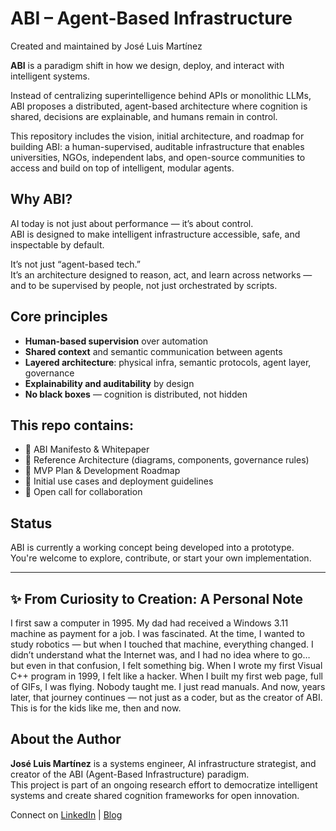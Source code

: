 # ABI – Agent-Based Infrastructure
Created and maintained by José Luis Martínez

**ABI** is a paradigm shift in how we design, deploy, and interact with intelligent systems.

Instead of centralizing superintelligence behind APIs or monolithic LLMs, ABI proposes a distributed, agent-based architecture where cognition is shared, decisions are explainable, and humans remain in control.

This repository includes the vision, initial architecture, and roadmap for building ABI: a human-supervised, auditable infrastructure that enables universities, NGOs, independent labs, and open-source communities to access and build on top of intelligent, modular agents.

## Why ABI?

AI today is not just about performance — it’s about control.  
ABI is designed to make intelligent infrastructure accessible, safe, and inspectable by default.

It’s not just “agent-based tech.”  
It’s an architecture designed to reason, act, and learn across networks — and to be supervised by people, not just orchestrated by scripts.

## Core principles

- **Human-based supervision** over automation
- **Shared context** and semantic communication between agents
- **Layered architecture**: physical infra, semantic protocols, agent layer, governance
- **Explainability and auditability** by design
- **No black boxes** — cognition is distributed, not hidden

## This repo contains:

- 📄 ABI Manifesto & Whitepaper  
- 🧠 Reference Architecture (diagrams, components, governance rules)  
- 🚀 MVP Plan & Development Roadmap  
- 🧪 Initial use cases and deployment guidelines  
- 🤝 Open call for collaboration

## Status

ABI is currently a working concept being developed into a prototype.  
You're welcome to explore, contribute, or start your own implementation.

---

## ✨ From Curiosity to Creation: A Personal Note
I first saw a computer in 1995. My dad had received a Windows 3.11 machine as payment for a job. I was fascinated. At the time, I wanted to study robotics — but when I touched that machine, everything changed. I didn’t understand what the Internet was, and I had no idea where to go… but even in that confusion, I felt something big. When I wrote my first Visual C++ program in 1999, I felt like a hacker. When I built my first web page, full of GIFs, I was flying. Nobody taught me. I just read manuals. And now, years later, that journey continues — not just as a coder, but as the creator of ABI. This is for the kids like me, then and now.

## About the Author

**José Luis Martínez** is a systems engineer, AI infrastructure strategist, and creator of the ABI (Agent-Based Infrastructure) paradigm.  
This project is part of an ongoing research effort to democratize intelligent systems and create shared cognition frameworks for open innovation.

Connect on [LinkedIn](https://www.linkedin.com/in/jose-luis-martinez-71195425/) | [Blog](https://designednotmagic.hashnode.dev)

